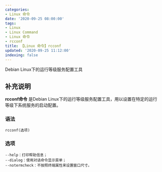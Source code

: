 ```yaml
---
categories:
- Linux 命令
date: '2020-09-25 08:00:00'
tags:
- Linux
- Linux Command
- Linux 命令
- rcconf
title: 【Linux 命令】rcconf
updated: '2020-09-25 11:12:00'
indexing: false
---
```


Debian Linux下的运行等级服务配置工具

## 补充说明

**rcconf命令** 是Debian Linux下的运行等级服务配置工具，用以设置在特定的运行等级下系统服务的启动配置。

###  语法

```shell
rcconf(选项)
```

###  选项

```shell
--help：打印帮助信息；
--dialog：使用对话命令显示菜单；
--notermcheck：不按照终端属性来设置窗口尺寸。
```


<!-- Linux命令行搜索引擎：https://jaywcjlove.github.io/linux-command/ -->